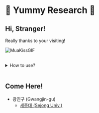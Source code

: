 # 🥗 Yummy Research 🥗

## Hi, Stranger!
Really thanks to your visiting!

![MuaKissGIF](https://user-images.githubusercontent.com/79500842/195060323-c5db0d7a-0d06-44d2-b18d-425f53c714cf.gif)

<br/>

<details>
<summary>How to use?</summary>
<div markdown="1">

- First, select the location you go
- Second, select the Food
- Done! Isn't it easy? 🎉

I really like...
who leave the comment or review 🤗

![StandingOvationGIF](https://user-images.githubusercontent.com/79500842/195061430-888eb460-0218-4686-899b-3ee0cdb190ba.gif)


</div>
</details>


<br/>

## Come Here!
- 광진구 (Gwangjin-gu)
  - [세종대 (Sejong Univ.)](지역/세종대.md)
